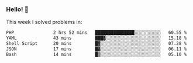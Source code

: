 ### Hello! 👋

This week I solved problems in:

<!--START_SECTION:waka-->

```txt
PHP               2 hrs 52 mins   ███████████████░░░░░░░░░░   60.55 %
YAML              43 mins         ███▓░░░░░░░░░░░░░░░░░░░░░   15.18 %
Shell Script      20 mins         █▓░░░░░░░░░░░░░░░░░░░░░░░   07.28 %
JSON              17 mins         █▓░░░░░░░░░░░░░░░░░░░░░░░   06.11 %
Bash              14 mins         █▒░░░░░░░░░░░░░░░░░░░░░░░   05.10 %
```

<!--END_SECTION:waka-->
